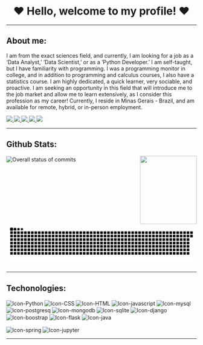 <head>
  <h1 align="center"> ❤️ Hello, welcome to my profile! ❤️ </h1>
</head>

---

<div>
  <h2>About me:</h2>
  <p>
    I am from the exact sciences field, and currently, I am looking for a job as a ‘Data Analyst,’ ‘Data Scientist,’ or as a ‘Python Developer.’ I am self-taught, but I have familiarity with programming. I was a programming monitor in college, and in addition to programming and calculus courses, I also have a statistics course. I am highly dedicated, a quick learner, very sociable, and proactive. I am seeking an opportunity in this field that will introduce me to the job market and allow me to learn extensively, as I consider this profession as my career! Currently, I reside in Minas Gerais - Brazil, and am available for remote, hybrid, or in-person employment.
  </p>
  <a href="https://instagram.com/kadekaro">  
    <img align"center" src= "https://img.shields.io/badge/Instagram-E4405F?style=for-the-badge&logo=instagram&logoColor=white">
  </a>
  <a href="https://www.kaggle.com/wesleykadekaro"> 
    <img src= "https://img.shields.io/badge/Kaggle-20BEFF?style=for-the-badge&logo=Kaggle&logoColor=white"> 
  </a>
  <a href="https://www.linkedin.com/in/kadekaro/"> 
    <img src= "https://img.shields.io/badge/LinkedIn-0077B5?style=for-the-badge&logo=linkedin&logoColor=white"> 
  </a>
  <a href="https://www.facebook.com/kadekaro"> 
    <img src= "https://img.shields.io/badge/Facebook-1877F2?style=for-the-badge&logo=facebook&logoColor=whit"> 
  </a>
  <a href="https://github.com/Kadekaro"> 
    <img src= "https://img.shields.io/badge/GitHub-100000?style=for-the-badge&logo=github&logoColor=white"> 
  </a>
</div>

---

<div>
  <h2>Github Stats:</h2>
  <div>
    <img height="200" weight="200" align="center" alt="Overall status of commits" src="https://github-readme-stats.vercel.app/api?username=Kadekaro&show_icons=true&theme=radical">
    <img src = "https://github.com/Kadekaro/Profile/assets/38010624/e2532a6f-da69-4d9a-ae76-0ff253a9ca75" height="180" width="150" align="right">
  </div>
    <img src = "https://github.com/Kadekaro/Kadekaro/blob/main/snake.svg">
</div>

---

<div>
  <h2>Techonologies: </h2>
  <img align="center" alt="Icon-Python" src="https://img.shields.io/badge/Python-14354C?style=for-the-badge&logo=python&logoColor=white">
  <img align="center" alt="Icon-CSS" src="https://img.shields.io/badge/CSS3-1572B6?style=for-the-badge&logo=css3&logoColor=white">
  <img align="center" alt="Icon-HTML" src="https://img.shields.io/badge/HTML5-E34F26?style=for-the-badge&logo=html5&logoColor=white">
  <img align="center" alt="Icon-javascript" src="https://img.shields.io/badge/JavaScript-323330?style=for-the-badge&logo=javascript&logoColor=F7DF1E">
  <img align="center" alt="Icon-mysql" src="https://img.shields.io/badge/MySQL-00000F?style=for-the-badge&logo=mysql&logoColor=white">
  <img align="center" alt="Icon-postgresq" src="https://img.shields.io/badge/PostgreSQL-316192?style=for-the-badge&logo=postgresql&logoColor=white">
  <img align="center" alt="Icon-mongodb" src="https://img.shields.io/badge/MongoDB-4EA94B?style=for-the-badge&logo=mongodb&logoColor=white">
  <img align="center" alt="Icon-sqlite" src="https://img.shields.io/badge/SQLite-07405E?style=for-the-badge&logo=sqlite&logoColor=white">
  <img align="center" alt="Icon-django" src="https://img.shields.io/badge/Django-092E20?style=for-the-badge&logo=django&logoColor=white">
  <img align="center" alt="Icon-boostrap" src="https://img.shields.io/badge/Bootstrap-563D7C?style=for-the-badge&logo=bootstrap&logoColor=white">
  <img align="center" alt="Icon-flask" src="https://img.shields.io/badge/Flask-000000?style=for-the-badge&logo=flask&logoColor=white">
  <img align="center" alt="Icon-java" src="https://img.shields.io/badge/Java-ED8B00?style=for-the-badge&logo=openjdk&logoColor=white">
  <p></p>
  <img align="center" alt="Icon-spring" src="https://img.shields.io/badge/Spring-6DB33F?style=for-the-badge&logo=spring&logoColor=white">
  <img align="center" alt="Icon-jupyter" src="https://img.shields.io/badge/Made%20with-Jupyter-orange?style=for-the-badge&logo=Jupyter">
</div>

---

